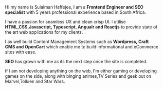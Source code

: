 Hi my name is Sulaiman Haffejee, I am a **Frontend Engineer and SEO specialist** with 5 years professional experience based in South Africa. 

I have a passion for seamless UX and clean crisp UI. I utilise **HTML,CSS,Javascript, Typescript, Angualr and Reactjs** to provide state of the art web applications for my clients.

 I as well build Content Management Systems such as **Wordpress, Craft CMS and OpenCart** which enable me to build informational and eCommerce sites with ease.

**SEO** has grown with me as its the next step once the site is completed.

If I am not developing anything on the web, I'm either gaming or developing games on the side, along with binging animes,TV Series and geek out on Marvel,Tolkien and Star Wars.


